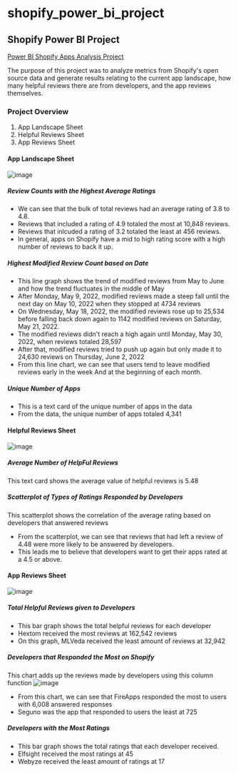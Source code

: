 # shopify_power_bi_project

## Shopify Power BI Project
[Power BI Shopify Apps Analysis Project](https://drive.google.com/file/d/1rhF9YIBAvo6B9XMtJhkQrVog_8QMzyMZ/view?usp=sharing)

The purpose of this project was to analyze metrics from Shopify's open source data and generate results relating to the current app landscape, how many helpful reviews there are from developers, and the app reviews themselves.

### Project Overview

1. App Landscape Sheet
2. Helpful Reviews Sheet
3. App Reviews Sheet

#### App Landscape Sheet
![image](https://github.com/user-attachments/assets/1492bb98-f66b-4253-9c96-b8a17c18937c)

##### Review Counts with the Highest Average Ratings
- We can see that the bulk of total reviews had an average rating of 3.8 to 4.8.
- Reviews that included a rating of 4.9 totaled the most at 10,848 reviews.
- Reviews that inlcuded a rating of 3.2 totaled the least at 456 reviews.
- In general, apps on Shopify have a mid to high rating score with a high number of reviews to back it up.

##### Highest Modified Review Count based on Date
- This line graph shows the trend of modified reviews from May to June and how the trend fluctuates in the middle of May
- After Monday, May 9, 2022, modified reviews made a steep fall until the next day on May 10, 2022 when they stopped at 4734 reviews
- On Wednesday, May 18, 2022, the modified reviews rose up to 25,534 before falling back down again to 1142 modified reviews on Saturday, May 21, 2022.
- The modified reviews didn't reach a high again until Monday, May 30, 2022, when reviews totaled 28,597
- After that, modified reviews tried to push up again but only made it to 24,630 reviews on Thursday, June 2, 2022
- From this line chart, we can see that users tend to leave modified reviews early in the week And at the beginning of each month.

##### Unique Number of Apps
- This is a text card of the unique number of apps in the data
- From the data, the unique number of apps totaled 4,341

#### Helpful Reviews Sheet
![image](https://github.com/user-attachments/assets/1d28d260-3983-4530-84b5-8089d55d7d06)

##### Average Number of HelpFul Reviews
This text card shows the average value of helpful reviews is 5.48

##### Scatterplot of Types of Ratings Responded by Developers
This scatterplot shows the correlation of the average rating based on developers that answered reviews
- From the scatterplot, we can see that reviews that had left a review of 4.48 were more likely to be answered by developers.
- This leads me to believe that developers want to get their apps rated at a 4.5 or above.

#### App Reviews Sheet
![image](https://github.com/user-attachments/assets/46f38d6d-8ee5-43f3-b167-7053b2d13e2e)

##### Total Helpful Reviews given to Developers
- This bar graph shows the total helpful reviews for each developer
- Hextom received the most reviews at 162,542 reviews
- On this graph, MLVeda received the least amount of reviews at 32,942

##### Developers that Responded the Most on Shopify
This chart adds up the reviews made by developers using this column function
![image](https://github.com/user-attachments/assets/39d2c0ae-b0d5-4e08-ae1b-6353070278d6)
- From this chart, we can see that FireApps responded the most to users with 6,008 answered responses
- Seguno was the app that responded to users the least at 725


##### Developers with the Most Ratings
- This bar graph shows the total ratings that each developer received.
- Elfsight received the most ratings at 45
- Webyze received the least amount of ratings at 17
